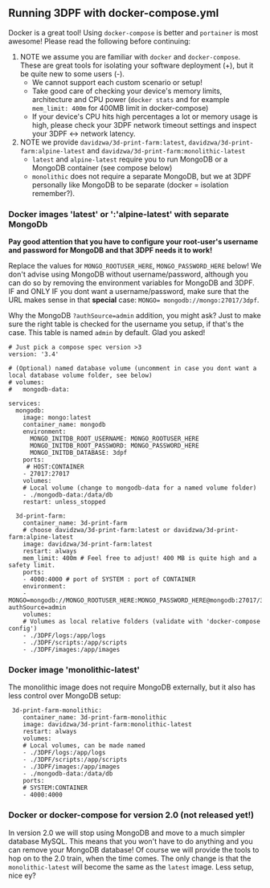 ## Running 3DPF with docker-compose.yml

Docker is a great tool! Using `docker-compose` is better and `portainer` is most awesome! Please read the following before continuing:
1) NOTE we assume you are familiar with `docker` and `docker-compose`. These are great tools for isolating your software deployment (+), but it be quite new to some users (-).
    - We cannot support each custom scenario or setup!
    - Take good care of checking your device's memory limits, architecture and CPU power (`docker stats` and for example `mem_limit: 400m` for 400MB limit in docker-compose)
    - If your device's CPU hits high percentages a lot or memory usage is high, please check your 3DPF network timeout settings and inspect your 3DPF <-> network latency. 
2) NOTE we provide `davidzwa/3d-print-farm:latest`, `davidzwa/3d-print-farm:alpine-latest` and `davidzwa/3d-print-farm:monolithic-latest`
    - `latest` and `alpine-latest` require you to run MongoDB or a MongoDB container (see compose below)
    - `monolithic` does not require a separate MongoDB, but we at 3DPF personally like MongoDB to be separate (docker = isolation remember?).

### Docker images 'latest' or ':'alpine-latest' with separate MongoDb
**Pay good attention that you have to configure your root-user's username and password for MongoDB and that 3DPF needs it to work!**

Replace the values for `MONGO_ROOTUSER_HERE`, `MONGO_PASSWORD_HERE` below!
We don't advise using MongoDB without username/password, although you can do so by removing the environment variables for MongoDB and 3DPF. IF and ONLY IF you dont want a username/password, make sure that the URL makes sense in that **special** case: `MONGO= mongodb://mongo:27017/3dpf`.

Why the MongoDB `?authSource=admin` addition, you might ask? Just to make sure the right table is checked for the username you setup, if that's the case. This table is named `admin` by default. Glad you asked!

```
# Just pick a compose spec version >3
version: '3.4' 

# (Optional) named database volume (uncomment in case you dont want a local database volume folder, see below)
# volumes:
#   mongodb-data:

services:
  mongodb:
    image: mongo:latest
    container_name: mongodb
    environment:
      MONGO_INITDB_ROOT_USERNAME: MONGO_ROOTUSER_HERE
      MONGO_INITDB_ROOT_PASSWORD: MONGO_PASSWORD_HERE
      MONGO_INITDB_DATABASE: 3dpf
    ports:
     # HOST:CONTAINER
    - 27017:27017
    volumes:
    # Local volume (change to mongodb-data for a named volume folder)
    - ./mongodb-data:/data/db
    restart: unless_stopped

  3d-print-farm:
    container_name: 3d-print-farm
    # choose davidzwa/3d-print-farm:latest or davidzwa/3d-print-farm:alpine-latest    
    image: davidzwa/3d-print-farm:latest
    restart: always
    mem_limit: 400m # Feel free to adjust! 400 MB is quite high and a safety limit.
    ports:
    - 4000:4000 # port of SYSTEM : port of CONTAINER
    environment:
    - MONGO=mongodb://MONGO_ROOTUSER_HERE:MONGO_PASSWORD_HERE@mongodb:27017/3dpf2?authSource=admin
    volumes:
    # Volumes as local relative folders (validate with 'docker-compose config')
    - ./3DPF/logs:/app/logs
    - ./3DPF/scripts:/app/scripts
    - ./3DPF/images:/app/images
```
### Docker image 'monolithic-latest'
The monolithic image does not require MongoDB externally, but it also has less control over MongoDB setup:
```
 3d-print-farm-monolithic:
    container_name: 3d-print-farm-monolithic
    image: davidzwa/3d-print-farm:monolithic-latest
    restart: always
    volumes:
    # Local volumes, can be made named
    - ./3DPF/logs:/app/logs   
    - ./3DPF/scripts:/app/scripts
    - ./3DPF/images:/app/images
    - ./mongodb-data:/data/db 
    ports:
    # SYSTEM:CONTAINER
    - 4000:4000
```

### Docker or docker-compose for version 2.0 (not released yet!)
In version 2.0 we will stop using MongoDB and move to a much simpler database MySQL. This means that you won't have to do anything and you can remove your MongoDB database!
Of course we will provide the tools to hop on to the 2.0 train, when the time comes. The only change is that the `monolithic-latest` will become the same as the `latest` image. Less setup, nice ey?

